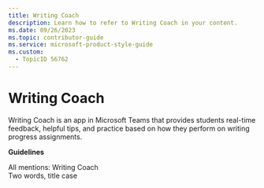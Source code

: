 ```yaml
---
title: Writing Coach
description: Learn how to refer to Writing Coach in your content.
ms.date: 09/26/2023
ms.topic: contributor-guide
ms.service: microsoft-product-style-guide
ms.custom:
  - TopicID 56762
---
```



# Writing Coach

Writing Coach is an app in Microsoft Teams that provides students real-time feedback, helpful tips, and practice based on how they perform on writing progress assignments.  

**Guidelines**

All mentions: Writing Coach  
Two words, title case  

  